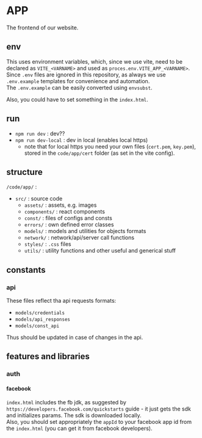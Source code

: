 # APP

The frontend of our website.  

## env

This uses environment variables, which, since we use vite, need to be declared as `VITE_<VARNAME>` and used as `proces.env.VITE_APP_<VARNAME>`.  
Since `.env` files are ignored in this repository, as always we use `.env.example` templates for convenience and automation.  
The `.env.example` can be easily converted using `envsubst`.  

Also, you could have to set something in the `index.html`.  

## run

*	`npm run dev` : dev??  
*	`npm run dev-local` : dev in local (enables local https)
	*	note that for local https you need your own files (`cert.pem`, `key.pem`), stored in the  `code/app/cert` folder (as set in the vite config).

## structure

`/code/app/` :
*	`src/` : source code
	*	`assets/` : assets, e.g. images
	*	`components/` : react components
	*	`const/` : files of configs and consts
	*	`errors/` : own defined error classes
	*	`models/` : models and utilities for objects formats
	*	`network/` : network/api/server call functions
	*	`styles/` : `.css` files
	*	`utils/` : utility functions and other useful and generical stuff

## constants

### api

These files reflect tha api requests formats:
*	`models/credentials`
*	`models/api_responses`
*	`models/const_api`

Thus should be updated in case of changes in the api.  

## features and libraries

### auth

#### facebook

`index.html` includes the fb jdk, as suggested by `https://developers.facebook.com/quickstarts` guide - it just gets the sdk and initializes params. The sdk is downloaded locally.  
Also, you should set appropriately the `appId` to your facebook app id from the `index.html` (you can get it from facebook developers).  